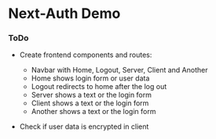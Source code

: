 # Next-Auth Demo

### ToDo

- Create frontend components and routes:
    - Navbar with Home, Logout, Server, Client and Another
    - Home shows login form or user data
    - Logout redirects to home after the log out
    - Server shows a text or the login form
    - Client shows a text or the login form
    - Another shows a text or the login form

- Check if user data is encrypted in client
